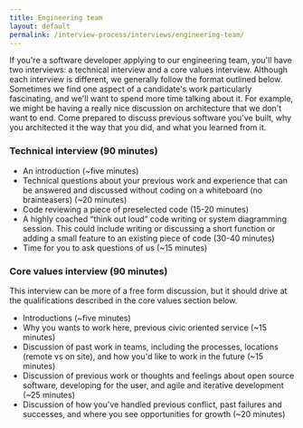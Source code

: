 ```yaml
---
title: Engineering team
layout: default
permalink: /interview-process/interviews/engineering-team/
---
```


If you're a software developer applying to our engineering team, you'll have two interviews: a technical interview and a core values interview. Although each interview is different, we generally follow the format outlined below. Sometimes we find one aspect of a candidate's work particularly fascinating, and we'll want to spend more time talking about it. For example, we might be having a really nice discussion on architecture that we don't want to end. Come prepared to discuss previous software you've built, why you architected it the way that you did, and what you learned from it.

### Technical interview (90 minutes)
- An introduction  (~five minutes)
- Technical questions about your previous work and experience that can be answered and discussed without coding on a whiteboard (no brainteasers)  (~20 minutes)
- Code reviewing a piece of preselected code  (15-20 minutes) 
- A highly coached “think out loud” code writing or system diagramming session. This could include writing or discussing a short function or adding a small feature to an existing piece of code (30-40 minutes)
- Time for you to ask questions of us (~15 minutes)

### Core values interview (90 minutes)

This interview can be more of a free form discussion, but it should drive at the qualifications described in the core values section below. 

 - Introductions (~five minutes)
 - Why you wants to work here, previous civic oriented service (~15 minutes)
 - Discussion of past work in teams, including the processes, locations (remote vs on site), and how you'd like to work in the future (~15 minutes)
 - Discussion of previous work or thoughts and feelings about open source software, developing for the user, and agile and iterative development (~25 minutes)
 - Discussion of how you've handled previous conflict, past failures and successes, and where you see opportunities for growth (~20 minutes)